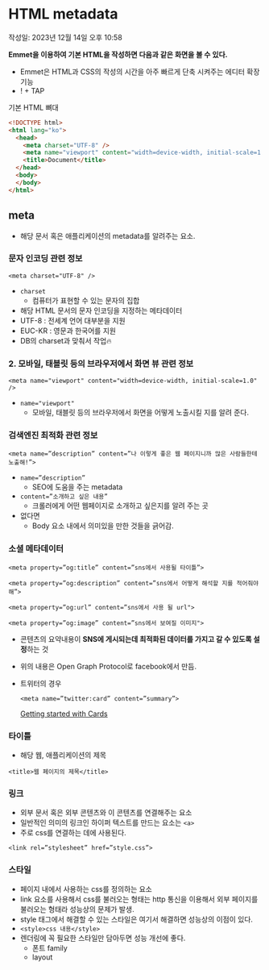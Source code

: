 # HTML metadata

작성일: 2023년 12월 14일 오후 10:58

**Emmet을 이용하여 기본 HTML을 작성하면 다음과 같은 화면을 볼 수 있다.**

- Emmet은 HTML과 CSS의 작성의 시간을 아주 빠르게 단축 시켜주는 에디터 확장기능
- ! + TAP

기본 HTML 뼈대

```html
<!DOCTYPE html>
<html lang="ko">
  <head>
    <meta charset="UTF-8" />
    <meta name="viewport" content="width=device-width, initial-scale=1.0" />
    <title>Document</title>
  </head>
  <body>    
  </body>
</html>
```

## meta

- 해당 문서 혹은 애플리케이션의 metadata를 알려주는 요소.

### 문자 인코딩 관련 정보

`<meta charset="UTF-8" />` 

- `charset`
    - 컴퓨터가 표현할 수 있는 문자의 집합
- 해당 HTML 문서의 문자 인코딩을 지정하는 메타데이터
- UTF-8 : 전세계 언어 대부분을 지원
- EUC-KR : 영문과 한국어를 지원
- DB의 charset과 맞춰서 작업🔥

### 2. 모바일, 태블릿 등의 브라우저에서 화면 뷰 관련 정보

`<meta name="viewport" content="width=device-width, initial-scale=1.0" />` 

- `name="viewport"`
    - 모바일, 태블릿 등의 브라우저에서 화면을 어떻게 노출시킬 지를 알려 준다.

### 검색엔진 최적화 관련 정보

`<meta name=”description” content=”나 이렇게 좋은 웹 페이지니까 많은 사람들한테 노출해!”>`

- `name=”description”`
    - SEO에 도움을 주는 metadata
- `content=”소개하고 싶은 내용”`
    - 크롤러에게 어떤 웹페이지로 소개하고 싶은지를 알려 주는 곳
- 없다면
    - Body 요소 내에서 의미있을 만한 것들을 긁어감.
    

### 소셜 메타데이터

`<meta property=”og:title” content=”sns에서 사용될 타이틀”>`

`<meta property=”og:description” content=”sns에서 어떻게 해석할 지를 적어줘야 해”>`

`<meta property=”og:url” content=”sns에서 사용 될 url">`

`<meta property=”og:image” content=”sns에서 보여질 이미지">`

- 콘텐츠의 요약내용이 **SNS에 게시되는데 최적화된 데이터를 가지고 갈 수 있도록 설정**하는 것
- 위의 내용은 Open Graph Protocol로 facebook에서 만듬.

- 트위터의 경우
    
    `<meta name=”twitter:card” content=”summary”>` 
    
    [Getting started with Cards](https://developer.twitter.com/en/docs/twitter-for-websites/cards/guides/getting-started)
    

### 타이틀

- 해당 웹, 애플리케이션의 제목

`<title>웹 페이지의 제목</title>`

### 링크

- 외부 문서 혹은 외부 콘텐츠와 이 콘텐츠를 연결해주는 요소
- 일반적인 의미의 링크인 하이퍼 텍스트를 만드는 요소는 `<a>`
- 주로 css를 연결하는 데에 사용된다.

`<link rel=”stylesheet” href=”style.css”>`

### 스타일

- 페이지 내에서 사용하는 css를 정의하는 요소
- link 요소를 사용해서 css를 불러오는 형태는 http 통신을 이용해서 외부 페이지를 불러오는 형태라 성능상의 문제가 발생.
- style 태그에서 해결할 수 있는 스타일은 여기서 해결하면 성능상의 이점이 있다.
- `<style>css 내용</style>`
- 렌더링에 꼭 필요한 스타일만 담아두면 성능 개선에 좋다.
    - 폰트 family
    - layout